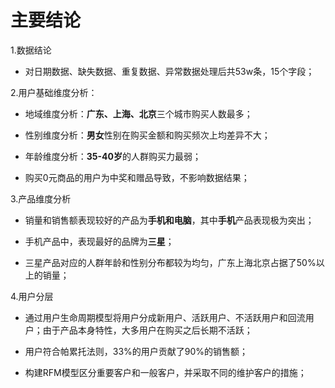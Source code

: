 ﻿# 主要结论
1.数据结论

 - 对日期数据、缺失数据、重复数据、异常数据处理后共53w条，15个字段；
 
2.用户基础维度分析：
-   地域维度分析：**广东、上海、北京**三个城市购买人数最多；
    
-   性别维度分析：**男女**性别在购买金额和购买频次上均差异不大；
    
-   年龄维度分析：**35-40岁**的人群购买力最弱；
    
-   购买0元商品的用户为中奖和赠品导致，不影响数据结果；

3.产品维度分析
-   销量和销售额表现较好的产品为**手机和电脑**，其中**手机**产品表现极为突出；
    
-   手机产品中，表现最好的品牌为**三星**；
    
-   三星产品对应的人群年龄和性别分布都较为均匀，广东上海北京占据了50%以上的销量；

4.用户分层
-   通过用户生命周期模型将用户分成新用户、活跃用户、不活跃用户和回流用户；由于产品本身特性，大多用户在购买之后长期不活跃；
    
-   用户符合帕累托法则，33%的用户贡献了90%的销售额；
    
-   构建RFM模型区分重要客户和一般客户，并采取不同的维护客户的措施；



 
 

